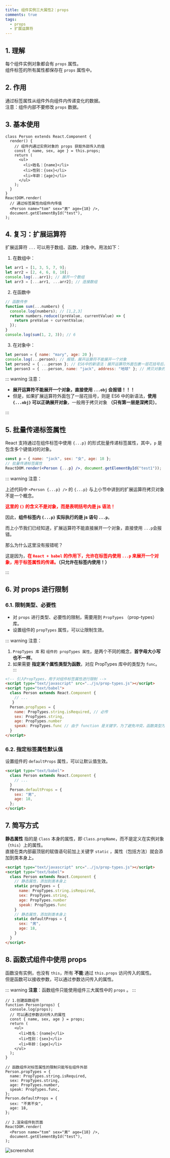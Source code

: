 ```yaml
---
title: 组件实例三大属性2：props
comments: true
tags:
  - props
  - 扩展运算符
---
```


## 1. 理解

每个组件实例对象都会有 `props` 属性。  
组件标签的所有属性都保存在 `props` 属性中。

## 2. 作用

通过标签属性从组件外向组件内传递变化的数据。  
注意：组件内部不要修改 `props` 数据。

## 3. 基本使用

```jsx{3-4,,15-16}
class Person extends React.Component {
  render() {
    // 组件内通过实例对象的 props 获取外部传入的值
    const { name, sex, age } = this.props;
    return (
      <ul>
        <li>姓名：{name}</li>
        <li>性别：{sex}</li>
        <li>年龄：{age}</li>
      </ul>
    );
  }
}
ReactDOM.render(
  // 通过标签属性向组件内传值
  <Person name="tom" sex="男" age={18} />,
  document.getElementById("test"),
);
```

## 4. 复习：扩展运算符

扩展运算符 `...` 可以用于数组、函数、对象中。用法如下：

1. 在数组中：

```js
let arr1 = [1, 3, 5, 7, 9];
let arr2 = [2, 4, 6, 8, 10];
console.log(...arr1); // 展开一个数组
let arr3 = [...arr1, ...arr2]; // 连接数组
```

2. 在函数中

```js
// 函数传参
function sum(...numbers) {
  console.log(numbers); // [1,2,3]
  return numbers.reduce((preValue, currentValue) => {
    return preValue + currentValue;
  });
}
console.log(sum(1, 2, 3)); // 6
```

3. 在对象中：

```js
let person = { name: "mary", age: 20 };
console.log(...person); // 报错，展开运算符不能展开一个对象
let person2 = { ...person }; // ES6中的新语法：展开运算符外面包裹一层花括号后，可以展开对象
let person3 = { ...person, name: "jack", address: "地球" }; // 拷贝对象的同时修改、新增属性
```

::: warning 注意：

- **展开运算符不能展开一个对象，直接使用 `...obj` 会报错！！！**
- 但是，如果扩展运算符外面包了一层花括号，则是 ES6 中的新语法，**使用 `{...obj}` 可以正确展开对象**，一般用于拷贝对象 **（只有第一层是深拷贝）**。

:::

## 5. 批量传递标签属性

React 支持通过在组件标签中使用 `{...p}` 的形式批量传递标签属性，其中，`p` 是包含多个键值对的对象。

```jsx
const p = { name: "jack", sex: "女", age: 18 };
// 批量传递标签属性
ReactDOM.render(<Person {...p} />, document.getElementById("test1"));
```

::: warning 注意：

上述代码中 `<Person {...p} />` 的 `{...p}` 与上小节中讲到的扩展运算符拷贝对象不是一个概念。

**<font color="red">这里的 `{}` 的含义不是对象，而是表明括号内是 js 语法！</font>**

因此，**组件标签内 `{...p}` 实际执行的是 js 语句 `...p`**。

而上小节我们已经知道，扩展运算符不能直接展开一个对象，直接使用 `...p`会报错。

那么为什么这里没有报错呢？

这是因为，**<font color="red">在 `React + babel` 的作用下，允许在标签内使用 `...p` 来展开一个对象，用于标签属性的传递。</font>（只允许在标签内使用！）**

:::

## 6. 对 props 进行限制

### 6.1. 限制类型、必要性

- 对 `props` 进行类型、必要性的限制，需要用到 `PropTypes` （prop-types）库。
- 设置组件的 `propTypes` 属性，可以让限制生效。

::: warning 注意：

1. `PropTypes 库` 和 `组件的 propTypes 属性`，是两个不同的概念，**首字母大小写也不一样**。
2. 如果需要 **指定某个属性类型为函数**，对应 PropTypes 库中的类型为 `func`。
   :::

```html
<!-- 引入PropTypes，用于对组件标签属性进行限制 -->
<script type="text/javascript" src="../js/prop-types.js"></script>
<script type="text/babel">
  class Person extends React.Component {
    // ...
   }
  Person.propTypes = {
    name: PropTypes.string.isRequired, // 必传
    sex: PropTypes.string,
    age: PropTypes.number
    speak: PropTypes.func // 由于 function 是关键字，为了避免冲突，函数类型为func
  }
</script>
```

### 6.2. 指定标签属性默认值

设置组件的 `defaultProps` 属性，可以让默认值生效。

```html
<script type="text/babel">
  class Person extends React.Component {
    // ...
  }
  Person.defaultProps = {
    sex: "男",
    age: 18,
  };
</script>
```

## 7. 简写方式

**静态属性** 指的是 `Class` 本身的属性，即 `Class.propName`，而不是定义在实例对象（`this`）上的属性。  
直接在类内部最顶层的赋值语句前加上关键字 `static` ，属性（包括方法）就会添加到类本身上。

```html
<script type="text/javascript" src="../js/prop-types.js"></script>
<script type="text/babel">
  class Person extends React.Component {
    // 静态属性，添加到类本身上
    static propTypes = {
      name: PropTypes.string.isRequired,
      sex: PropTypes.string,
      age: PropTypes.number
      speak: PropTypes.func
    }
    // 静态属性，添加到类本身上
    static defaultProps = {
      sex: "男",
      age: 18,
    }
  }
</script>
```

## 8. 函数式组件中使用 props

函数没有实例，也没有 `this`，所有 **不能** 通过 `this.props` 访问传入的属性。  
但是函数可以接收参数，可以通过参数访问传入的属性。

::: warning 
**注意**：函数组件只能使用组件三大属性中的 `props` 。
:::

```jsx{4-5,15}
// 1.创建函数组件
function Person(props) {
  console.log(props);
  // 可以通过参数访问传入的属性
  const { name, sex, age } = props;
  return (
    <ul>
      <li>姓名：{name}</li>
      <li>性别：{sex}</li>
      <li>年龄：{age}</li>
    </ul>
  );
}

// 函数组件对标签属性的限制只能写在组件外部
Person.propTypes = {
  name: PropTypes.string.isRequired,
  sex: PropTypes.string,
  age: PropTypes.number,
  speak: PropTypes.func,
};
Person.defaultProps = {
  sex: "不男不女",
  age: 18,
};

// 2.渲染组件到页面
ReactDOM.render(
  <Person name="tom" sex="男" age={18} />,
  document.getElementById("test"),
);
```

<img class="zoomable" :src="$withBase('/images/screenshot/react/2/3/1.png')" alt="screenshot">